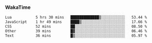 ### WakaTime

<!--START_SECTION:waka-->

```txt
Lua           5 hrs 30 mins   █████████████▒░░░░░░░░░░░   53.44 %
JavaScript    1 hr 49 mins    ████▒░░░░░░░░░░░░░░░░░░░░   17.66 %
CSS           52 mins         ██░░░░░░░░░░░░░░░░░░░░░░░   08.50 %
Other         39 mins         █▓░░░░░░░░░░░░░░░░░░░░░░░   06.46 %
Text          36 mins         █▒░░░░░░░░░░░░░░░░░░░░░░░   05.97 %
```

<!--END_SECTION:waka-->
